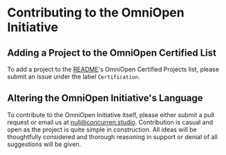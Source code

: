 # Contributing to the OmniOpen Initiative

## Adding a Project to the OmniOpen Certified List
To add a project to the [README](./README.md)'s OmniOpen Certified Projects list, please submit an
issue under the label `Certification`.

## Altering the OmniOpen Initiative's Language
To contribute to the OmniOpen Initiative itself, please either submit a pull request or email us at
<null@concurren.studio>. Contribution is casual and open as the project is quite simple in
construction. All ideas will be thoughtfully considered and thorough reasoning in support or denial
of all suggestions will be given.
